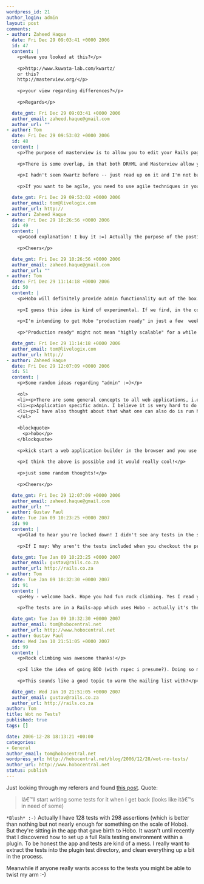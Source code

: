 ```yaml
--- 
wordpress_id: 21
author_login: admin
layout: post
comments: 
- author: Zaheed Haque
  date: Fri Dec 29 09:03:41 +0000 2006
  id: 47
  content: |
    <p>Have you looked at this?</p>
    
    <p>http://www.kuwata-lab.com/kwartz/
    or this?
    http://masterview.org/</p>
    
    <p>your view regarding differences?</p>
    
    <p>Regards</p>

  date_gmt: Fri Dec 29 09:03:41 +0000 2006
  author_email: zaheed.haque@gmail.com
  author_url: ""
- author: Tom
  date: Fri Dec 29 09:53:02 +0000 2006
  id: 48
  content: |
    <p>The purpose of masterview is to allow you to edit your Rails pages in an editor like Dreamweaver and still be able to use layouts and partials.</p>
    
    <p>There is some overlap, in that both DRYML and Masterview allow you to move partials back into the main template, but the overall goal of Masterview is almost the opposite of what Hobo is about. Hobo takes the view that a huge part of the development effort takes place in the view layer so we should use the techniques of agile software engineering to make life easier. DRYML makes it a lot easier to re-use view code. Your views become little "programs" which you could never edit in Dreamweaver, but are <em>dramatically</em> less work than struggling in a point-and-click editor.</p>
    
    <p>I hadn't seen Kwartz before -- just read up on it and I'm not buying it. They're separating "presentation data" from "presentation logic" which means the HTML file has no embedded looping or branching logic. This means all the logic has to be indirected using id attributes which is going to make the things very tedious to edit. The benefit is that your HTML gets to be just plain HTML, so again you can use Dreamweaver. If that's important to you, well and good, but it's going to make you a lot less agile.</p>
    
    <p>If you want to be agile, you need to use agile techniques in your views just as you do everywhere else -- this is software engineering, not word-processing. What I'd <em>really</em> like to see is a new kind of WYSIWYG editor, that lets designers work in an agile way, with a high degree of re-use, but gets as close as possible to the ease-of-use that today's editors have. That's a whole different project though :-)</p>

  date_gmt: Fri Dec 29 09:53:02 +0000 2006
  author_email: tom@livelogix.com
  author_url: http://
- author: Zaheed Haque
  date: Fri Dec 29 10:26:56 +0000 2006
  id: 49
  content: |
    <p>Good explanation! I buy it :=) Actually the purpose of the posting was to get your opinions. I am in the process of developing an application and I find hobo rather exciting. However I need evaluate whats out there and the status of such project. I see that you are against categorizing Hobo and Streamlined in one group. Although it would be interesting to see "Hobo Admin" right out of the box. Now regarding production readiness of hobo any time line? I need to use it for a commercial projects and would be nice to know a bit of the roadmap</p>
    
    <p>Cheers</p>

  date_gmt: Fri Dec 29 10:26:56 +0000 2006
  author_email: zaheed.haque@gmail.com
  author_url: ""
- author: Tom
  date: Fri Dec 29 11:14:18 +0000 2006
  id: 50
  content: |
    <p>Hobo will definitely provide admin functionality out of the box. In fact it does already, but it's kind of early-stage. I'm experimenting with the idea of blending admin functionality right into the app, so if you're logged in as admin, you can edit things in-place that other people can't, you see options to create things that other people don't (e.g. "New Category") in the POD demo, and so on.</p>
    
    <p>I guess this idea is kind of experimental. If we find, in the context of a real app, that we do need a separate admin area of  the site, support for that will get added to Hobo.</p>
    
    <p>I'm intending to get Hobo "production ready" in just a few  weeks time. I have one site in particular that I want to release to a beta audience as early as next week.</p>
    
    <p>"Production ready" might not mean "highly scalable" for a while (see the Status page), but we should be able to nail any security concerns pretty soon (Hobo will not come with any guarantees though of course!).</p>

  date_gmt: Fri Dec 29 11:14:18 +0000 2006
  author_email: tom@livelogix.com
  author_url: http://
- author: Zaheed Haque
  date: Fri Dec 29 12:07:09 +0000 2006
  id: 51
  content: |
    <p>Some random ideas regarding "admin" :=)</p>
    
    <ol>
    <li><p>There are some general concepts to all web applications, i.e. managing users, adding new language, live editing DRYML/HTML for quick corrections, selecting, uploading themes etc bottom line the basics. These features always repeat almost in every web applications. It would be nice if Hobo admin could do that right out of box. Furthermore I would like to add that "admin" should be separate rails app. However I like your context/admin aprroach with "Extra Navigation" bar with extra stuff. Ajax. </p></li>
    <li><p>Application specific admin. I believe it is very hard to do cos every application has its own twist. However one could provide some boiler plate for modifications. For example lets say if you are building an RSS reader you will need to add RSS feeds, verify the feeds are correct, categorize the feeds etc.. and it is really difficult for Hobo to know all of the above use case in advance but providing some custom sort of starter guide for further development would be nice.</p></li>
    <li><p>I have also thought about that what one can also do is run hobo in "web mode". What I mean is that </p></li>
    </ol>
    
    <blockquote>
      <p>hobo</p>
    </blockquote>
    
    <p>kick start a web application builder in the browser and you use the web to name your app, database, select themes, language what not and push the button "create my app" it will then create your app stop the builder app and load the new app in the browser...</p>
    
    <p>I think the above is possible and it would really cool!</p>
    
    <p>just some random thoughts!</p>
    
    <p>Cheers</p>

  date_gmt: Fri Dec 29 12:07:09 +0000 2006
  author_email: zaheed.haque@gmail.com
  author_url: ""
- author: Gustav Paul
  date: Tue Jan 09 10:23:25 +0000 2007
  id: 90
  content: |
    <p>Glad to hear you're locked down! I didn't see any tests in the subdirectory and assumed you didn't have any.</p>
    
    <p>If I may: Why aren't the tests included when you checkout the project?</p>

  date_gmt: Tue Jan 09 10:23:25 +0000 2007
  author_email: gustav@rails.co.za
  author_url: http://rails.co.za
- author: Tom
  date: Tue Jan 09 10:32:30 +0000 2007
  id: 91
  content: |
    <p>Hey - welcome back. Hope you had fun rock climbing. Yes I read your blog :-)</p>
    
    <p>The tests are in a Rails-app which uses Hobo - actually it's the app that Hobo kind of grew out of. I'm not ready to release that app. What I want to do is migrate the tests over to the plugin, and clean it all up in the process. I'm wondering about switching to a BDD style.</p>

  date_gmt: Tue Jan 09 10:32:30 +0000 2007
  author_email: tom@hobocentral.net
  author_url: http://www.hobocentral.net
- author: Gustav Paul
  date: Wed Jan 10 21:51:05 +0000 2007
  id: 99
  content: |
    <p>Rock climbing was awesome thanks!</p>
    
    <p>I like the idea of going BDD (with rspec i presume?). Doing so may cut off potential developers from contributing though (many/most people are comfortable with tests and won't be as eager to learn rspec as I was :])</p>
    
    <p>This sounds like a good topic to warm the mailing list with?</p>

  date_gmt: Wed Jan 10 21:51:05 +0000 2007
  author_email: gustav@rails.co.za
  author_url: http://rails.co.za
author: Tom
title: Wot no Tests?
published: true
tags: []

date: 2006-12-28 18:13:21 +00:00
categories: 
- General
author_email: tom@hobocentral.net
wordpress_url: http://hobocentral.net/blog/2006/12/28/wot-no-tests/
author_url: http://www.hobocentral.net
status: publish
---
```

Just looking through my referers and found [this post](http://rails.co.za/articles/2006/12/25/holidays). Quote:

> I&acirc;&euro;&trade;ll start writing some tests for it when I get back (looks like it&acirc;&euro;&trade;s in need of some)

`*Blush* :-)` Actually I have 128 tests with 298 assertions (which is better than nothing but not nearly enough for something on the scale of Hobo). But they're sitting in the app that gave birth to Hobo. It wasn't until recently that I discovered how to set up a full Rails testing environment within a plugin. To be honest the app and tests are kind of a mess. I really want to extract the tests into the plugin test directory, and clean everything up a bit in the process.

Meanwhile if anyone really wants access to the tests you might be able to twist my arm :-)
